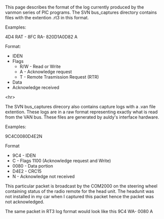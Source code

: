 This page describes the format of the log currently produced by the vanmon series of PIC programs. The SVN bus\_captures directory contains files with the extention .rt3 in this format.

Examples:

4D4 RAT - 8FC RA- 820D1A0D82 A

Format:

  * IDEN
  * Flags
    * R/W - Read or Write
    * A - Acknowledge request
    * T - Remote Trasmission Request (RTR)
  * Data
  * Acknowledge received



&lt;hr&gt;



The SVN bus\_captures direcory also contains capture logs with a .van file extention. These logs are in a raw format representing exactly what is read from the VAN bus. These files are generated by auldy's interface hardware.


Examples:

9C4C0080D4E2N

Format
  * 9C4 - IDEN
  * C - Flags 1100 (Acknowledge request and Write)
  * 0080 - Data portion
  * D4E2 - CRC15
  * N - Acknowledge not received


This particular packet is broadcast by the COM2000 on the steering wheel containing status of the radio remote for the head unit. The headunit was not installed in my car when I captured this packet hence the packet was not acknowledged.


The same packet in RT3 log format would look like this
9C4 WA- 0080 A